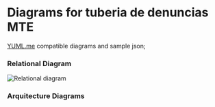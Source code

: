 # Diagrams for tuberia de denuncias MTE

[YUML.me](http://yuml.me) compatible diagrams and sample json;

### Relational Diagram

![Relational diagram](http://yuml.me/fc1719d3)

### Arquitecture Diagrams